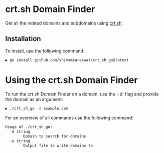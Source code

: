 # crt.sh Domain Finder

Get all the related domains and subdomains using [crt.sh](https://crt.sh/).

## Installation
To install, use the following command:

```bash
▶ go install github.com/shivamsaraswat/crt_sh_go@latest
```

# Using the crt.sh Domain Finder
To run the crt.sh Domain Finder on a domain, use the '-d' flag and provide the domain as an argument:
```bash
▶ ./crt_sh_go -d example.com
```

For an overview of all commands use the following command:

```bash
Usage of ./crt_sh_go:
  -d string
        Domain to search for domains
  -o string
        Output file to write domains to
```